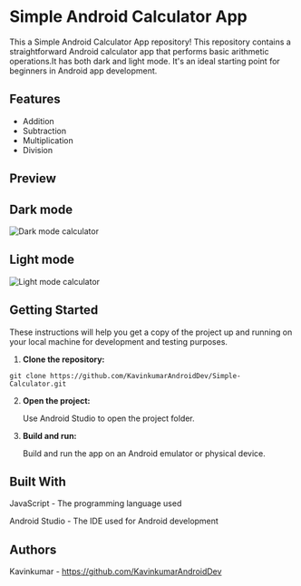 # Simple Android Calculator App

This a Simple Android Calculator App repository! This repository contains a straightforward Android calculator app that performs basic arithmetic operations.It has both dark and light mode. It's an ideal starting point for beginners in Android app development.

## Features

- Addition
- Subtraction
- Multiplication
- Division

## Preview

## Dark mode
![Dark mode calculator](https://github.com/Kavinkumar442005/Simple-Calculator/assets/149078693/23932214-3f5c-4ee8-9c6e-5b145da8a357)

## Light mode
![Light mode calculator](https://github.com/Kavinkumar442005/Simple-Calculator/assets/149078693/39e578fa-3dd6-4bc7-9639-e783abd86074)

## Getting Started

These instructions will help you get a copy of the project up and running on your local machine for development and testing purposes.
1. **Clone the repository:**
```
git clone https://github.com/KavinkumarAndroidDev/Simple-Calculator.git
```
2. **Open the project:**

   Use Android Studio to open the project folder.

3. **Build and run:**

   Build and run the app on an Android emulator or physical device.

## Built With

JavaScript - The programming language used

Android Studio - The IDE used for Android development

## Authors
Kavinkumar - https://github.com/KavinkumarAndroidDev

